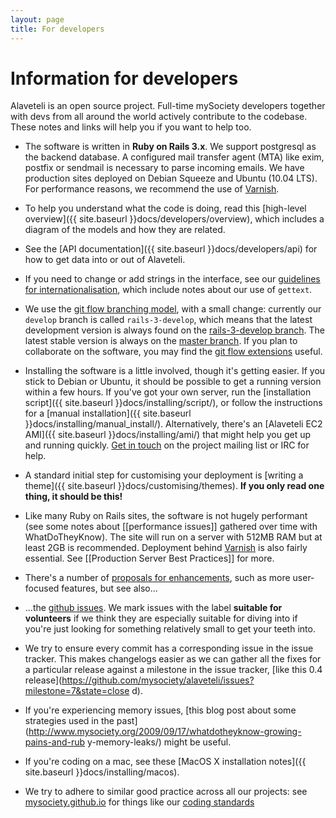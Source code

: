 ```yaml
---
layout: page
title: For developers
---
```


# Information for developers

<p class="lead">
    Alaveteli is an open source project. Full-time mySociety developers together with devs from all around the world actively contribute to the codebase. These notes and links will help you if you want to help too.
</p>

* The software is written in **Ruby on Rails 3.x**. We support postgresql as
  the backend database. A configured mail transfer agent (MTA) like exim,
  postfix or sendmail is necessary to parse incoming emails. We have production
  sites deployed on Debian Squeeze and Ubuntu (10.04 LTS). For performance
  reasons, we recommend the use of [Varnish](https://www.varnish-cache.org).

* To help you understand what the code is doing, read this [high-level
  overview]({{ site.baseurl }}docs/developers/overview), which includes a diagram of
  the models and how they are related.

* See the [API documentation]({{ site.baseurl }}docs/developers/api) for how to get
  data into or out of Alaveteli.

* If you need to change or add strings in the interface, see our [guidelines
  for internationalisation](http://mysociety.github.io/internationalization.html
  ), which include notes about our use of `gettext`.

* We use the [git flow branching
  model](http://nvie.com/posts/a-successful-git-branching-model/), with a small
  change: currently our `develop` branch is called `rails-3-develop`, which
  means that the latest development version is always found on the
  [rails-3-develop
  branch](https://github.com/mysociety/alaveteli/tree/rails-3-develop). The
  latest stable version is always on the [master
  branch](https://github.com/mysociety/alaveteli). If you plan to collaborate
  on the software, you may find the [git flow
  extensions](https://github.com/nvie/gitflow) useful.

* Installing the software is a little involved, though it's getting easier. If
  you stick to Debian or Ubuntu, it should be possible to get a running version
  within a few hours. If you've got your own server, run the
  [installation script]({{ site.baseurl }}docs/installing/script/), or follow the
  instructions for a
  [manual installation]({{ site.baseurl }}docs/installing/manual_install/).
  Alternatively, there's an [Alaveteli EC2 AMI]({{ site.baseurl }}docs/installing/ami/)
  that might help you get up and running quickly.
  [Get in touch](http://www.alaveteli.org/contact/) on the project mailing list or IRC
  for help.

* A standard initial step for customising your deployment is [writing a
  theme]({{ site.baseurl }}docs/customising/themes). **If you only read one thing,
  it should be this!**

* Like many Ruby on Rails sites, the software is not hugely performant (see
  some notes about [[performance issues]] gathered over time with
  WhatDoTheyKnow). The site will run on a server with 512MB RAM but at least
  2GB is recommended. Deployment behind [Varnish](https://www.varnish-cache.org) is also fairly essential. See
  [[Production Server Best Practices]] for more.

* There's a number of [proposals for enhancements](https://github.com/mysociety/alaveteli/wiki/Proposals-for-enhancements),
  such as more user-focused features, but see also...

* ...the [github issues](https://github.com/mysociety/alaveteli/issues). We
  mark issues with the label **suitable for volunteers** if we think they are
  especially suitable for diving into if you're just looking for something
  relatively small to get your teeth into.

* We try to ensure every commit has a corresponding issue in the issue tracker.
  This makes changelogs easier as we can gather all the fixes for a particular
  release against a milestone in the issue tracker, [like this 0.4
  release](https://github.com/mysociety/alaveteli/issues?milestone=7&state=close
  d).

* If you're experiencing memory issues, [this blog post about some strategies
  used in the
  past](http://www.mysociety.org/2009/09/17/whatdotheyknow-growing-pains-and-rub
  y-memory-leaks/) might be useful.

* If you're coding on a mac, see these [MacOS X installation notes]({{ site.baseurl }}docs/installing/macos). <!-- [[OS X Quickstart]] -->

* We try to adhere to similar good practice across all our projects: see
  [mysociety.github.io](http://mysociety.github.io/) for things like our
  [coding standards](http://mysociety.github.io/coding-standards.html)
